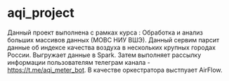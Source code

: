 # aqi_project
Данный проект выполнена с рамках курса : Обработка и анализ больших массивов данных (МОВС НИУ ВШЭ).
Данный сервим парсит данные об индексе качества воздуха в нескольких крупных городах России. Выгружает данные в Spark.
Затем выполняет рассылку информации пользователям телеграм канала - https://t.me/aqi_meter_bot.
В качестве оркестратора выстпуает AirFlow.
